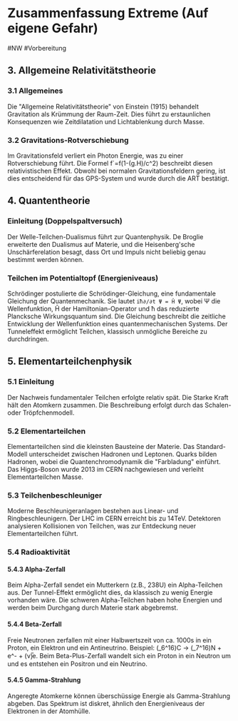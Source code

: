 # Zusammenfassung Extreme (Auf eigene Gefahr)
#NW #Vorbereitung 
## 3. Allgemeine Relativitätstheorie

### 3.1 Allgemeines
Die "Allgemeine Relativitätstheorie" von Einstein (1915) behandelt Gravitation als Krümmung der Raum-Zeit. Dies führt zu erstaunlichen Konsequenzen wie Zeitdilatation und Lichtablenkung durch Masse.

### 3.2 Gravitations-Rotverschiebung
Im Gravitationsfeld verliert ein Photon Energie, was zu einer Rotverschiebung führt. Die Formel f´=f(1-(g.H)/c^2) beschreibt diesen relativistischen Effekt. Obwohl bei normalen Gravitationsfeldern gering, ist dies entscheidend für das GPS-System und wurde durch die ART bestätigt.

## 4. Quantentheorie

### Einleitung (Doppelspaltversuch)
Der Welle-Teilchen-Dualismus führt zur Quantenphysik. De Broglie erweiterte den Dualismus auf Materie, und die Heisenberg'sche Unschärferelation besagt, dass Ort und Impuls nicht beliebig genau bestimmt werden können.

### Teilchen im Potentialtopf (Energieniveaus)
Schrödinger postulierte die Schrödinger-Gleichung, eine fundamentale Gleichung der Quantenmechanik. Sie lautet `iħ∂/∂t Ψ = Ĥ Ψ`, wobei Ψ die Wellenfunktion, Ĥ der Hamiltonian-Operator und ħ das reduzierte Plancksche Wirkungsquantum sind. Die Gleichung beschreibt die zeitliche Entwicklung der Wellenfunktion eines quantenmechanischen Systems. Der Tunneleffekt ermöglicht Teilchen, klassisch unmögliche Bereiche zu durchdringen.

## 5. Elementarteilchenphysik

### 5.1 Einleitung
Der Nachweis fundamentaler Teilchen erfolgte relativ spät. Die Starke Kraft hält den Atomkern zusammen. Die Beschreibung erfolgt durch das Schalen- oder Tröpfchenmodell.

### 5.2 Elementarteilchen
Elementarteilchen sind die kleinsten Bausteine der Materie. Das Standard-Modell unterscheidet zwischen Hadronen und Leptonen. Quarks bilden Hadronen, wobei die Quantenchromodynamik die "Farbladung" einführt. Das Higgs-Boson wurde 2013 im CERN nachgewiesen und verleiht Elementarteilchen Masse.

### 5.3 Teilchenbeschleuniger
Moderne Beschleunigeranlagen bestehen aus Linear- und Ringbeschleunigern. Der LHC im CERN erreicht bis zu 14TeV. Detektoren analysieren Kollisionen von Teilchen, was zur Entdeckung neuer Elementarteilchen führt.

### 5.4 Radioaktivität

#### 5.4.3 Alpha-Zerfall	
Beim Alpha-Zerfall sendet ein Mutterkern (z.B., 238U) ein Alpha-Teilchen aus. Der Tunnel-Effekt ermöglicht dies, da klassisch zu wenig Energie vorhanden wäre. Die schweren Alpha-Teilchen haben hohe Energien und werden beim Durchgang durch Materie stark abgebremst.

#### 5.4.4 Beta-Zerfall		
Freie Neutronen zerfallen mit einer Halbwertszeit von ca. 1000s in ein Proton, ein Elektron und ein Antineutrino. Beispiel: (_6^16)C → (_7^16)N + e^- + (ν)̅e. Beim Beta-Plus-Zerfall wandelt sich ein Proton in ein Neutron um und es entstehen ein Positron und ein Neutrino.

#### 5.4.5 Gamma-Strahlung
Angeregte Atomkerne können überschüssige Energie als Gamma-Strahlung abgeben. Das Spektrum ist diskret, ähnlich den Energieniveaus der Elektronen in der Atomhülle.
